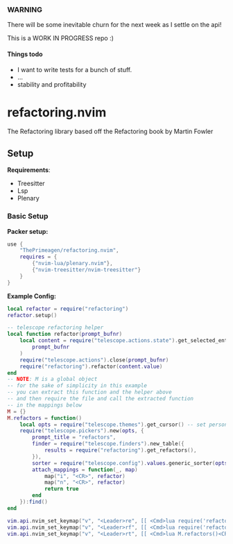 ### WARNING
There will be some inevitable churn for the next week as I settle on the api!

This is a WORK IN PROGRESS repo :)

#### Things todo
* I want to write tests for a bunch of stuff.
* ...
* stability and profitability

# refactoring.nvim
The Refactoring library based off the Refactoring book by Martin Fowler

## Setup

**Requirements**:
- Treesitter
- Lsp
- Plenary

### Basic Setup
**Packer setup:**
```lua
use {
    "ThePrimeagen/refactoring.nvim",
    requires = {
        {"nvim-lua/plenary.nvim"},
        {"nvim-treesitter/nvim-treesitter"}
    }
}
```
**Example Config:**
```lua
local refactor = require("refactoring")
refactor.setup()

-- telescope refactoring helper
local function refactor(prompt_bufnr)
    local content = require("telescope.actions.state").get_selected_entry(
        prompt_bufnr
    )
    require("telescope.actions").close(prompt_bufnr)
    require("refactoring").refactor(content.value)
end
-- NOTE: M is a global object
-- for the sake of simplicity in this example
-- you can extract this function and the helper above
-- and then require the file and call the extracted function
-- in the mappings below
M = {}
M.refactors = function()
    local opts = require("telescope.themes").get_cursor() -- set personal telescope options
    require("telescope.pickers").new(opts, {
        prompt_title = "refactors",
        finder = require("telescope.finders").new_table({
            results = require("refactoring").get_refactors(),
        }),
        sorter = require("telescope.config").values.generic_sorter(opts),
        attach_mappings = function(_, map)
            map("i", "<CR>", refactor)
            map("n", "<CR>", refactor)
            return true
        end
    }):find()
end

vim.api.nvim_set_keymap("v", "<Leader>re", [[ <Cmd>lua require('refactoring').refactor('Extract Function')<CR>]], {noremap = true, silent = true, expr = false})
vim.api.nvim_set_keymap("v", "<Leader>rf", [[ <Cmd>lua require('refactoring').refactor('Extract Function To File')<CR>]], {noremap = true, silent = true, expr = false})
vim.api.nvim_set_keymap("v", "<Leader>rt", [[ <Cmd>lua M.refactors()<CR>]], {noremap = true, silent = true, expr = false})
```
